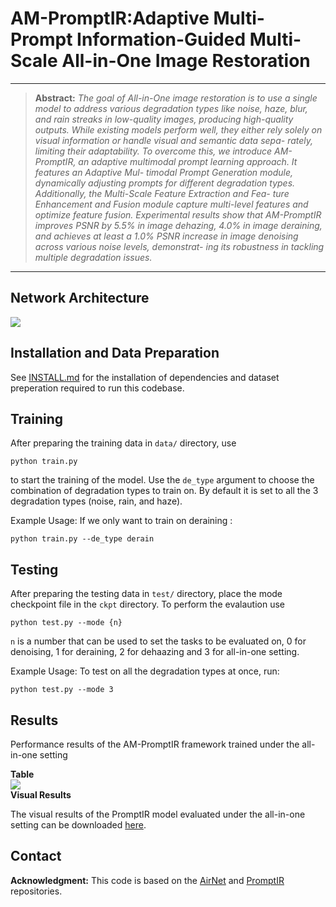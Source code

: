 # AM-PromptIR:Adaptive Multi-Prompt Information-Guided Multi-Scale All-in-One Image Restoration


<hr />

> **Abstract:** *The goal of All-in-One image restoration is to use a single model to address
various degradation types like noise, haze, blur, and rain streaks in low-quality
images, producing high-quality outputs. While existing models perform well, they
either rely solely on visual information or handle visual and semantic data sepa-
rately, limiting their adaptability. To overcome this, we introduce AM-PromptIR,
an adaptive multimodal prompt learning approach. It features an Adaptive Mul-
timodal Prompt Generation module, dynamically adjusting prompts for different
degradation types. Additionally, the Multi-Scale Feature Extraction and Fea-
ture Enhancement and Fusion module capture multi-level features and optimize
feature fusion. Experimental results show that AM-PromptIR improves PSNR
by 5.5% in image dehazing, 4.0% in image deraining, and achieves at least a
1.0% PSNR increase in image denoising across various noise levels, demonstrat-
ing its robustness in tackling multiple degradation issues.* 
<hr />

## Network Architecture

<img src = "mainfig.png"> 

## Installation and Data Preparation

See [INSTALL.md](INSTALL.md) for the installation of dependencies and dataset preperation required to run this codebase.

## Training

After preparing the training data in ```data/``` directory, use 
```
python train.py
```
to start the training of the model. Use the ```de_type``` argument to choose the combination of degradation types to train on. By default it is set to all the 3 degradation types (noise, rain, and haze).

Example Usage: If we only want to train on deraining :
```
python train.py --de_type derain
```

## Testing

After preparing the testing data in ```test/``` directory, place the mode checkpoint file in the ```ckpt``` directory.  To perform the evalaution use
```
python test.py --mode {n}
```
```n``` is a number that can be used to set the tasks to be evaluated on, 0 for denoising, 1 for deraining, 2 for dehaazing and 3 for all-in-one setting.

Example Usage: To test on all the degradation types at once, run:

```
python test.py --mode 3
```

## Results
Performance results of the AM-PromptIR framework trained under the all-in-one setting

<summary><strong>Table</strong> </summary>

<img src = "prompt-ir-results.png"> 

<summary><strong>Visual Results</strong></summary>

The visual results of the PromptIR model evaluated under the all-in-one setting can be downloaded [here]().



## Contact
**Acknowledgment:** This code is based on the [AirNet](https://github.com/XLearning-SCU/2022-CVPR-AirNet) and [PromptIR](https://github.com/va1shn9v/PromptIR) repositories. 

